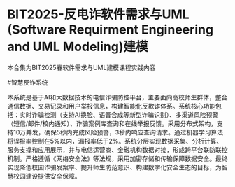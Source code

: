 # BIT2025-反电诈软件需求与UML (Software Requirment Engineering and UML Modeling)建模
本合集为BIT2025春软件需求与UML建模课程实践内容

#智慧反诈系统

本系统是基于AI和大数据技术的电信诈骗防控平台，主要面向高校师生群体，整合通信数据、交易记录和用户举报信息，构建智能化反欺诈体系。系统核心功能包括：实时诈骗检测（支持AI换脸、语音合成等新型诈骗识别）、多渠道风险预警（短信/邮件/校内通知）、诈骗案例库查询和在线举报反馈。采用分布式架构，支持10万并发，确保5秒内完成风险预警，3秒内响应查询请求。通过机器学习算法将误报率控制在5%以内，漏报率低于2%。系统分层实现数据采集、分析计算、服务支撑和应用展示，并与电信运营商、金融机构数据对接，形成跨平台联防联控机制。严格遵循《网络安全法》等法规，采用加密存储和传输保障数据安全。最终实现降低校园诈骗发案率、提升师生防范意识、构建数字化安全生态的目标，为智慧校园建设提供安全保障。
